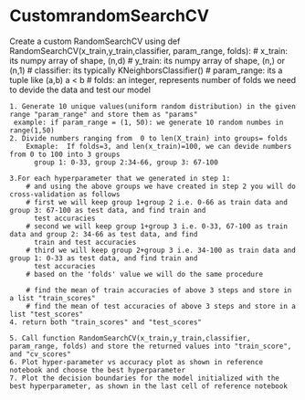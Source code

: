 # CustomrandomSearchCV
Create a custom RandomSearchCV using 
def RandomSearchCV(x_train,y_train,classifier, param_range, folds):
    # x_train: its numpy array of shape, (n,d)
    # y_train: its numpy array of shape, (n,) or (n,1)
    # classifier: its typically KNeighborsClassifier()
    # param_range: its a tuple like (a,b) a < b
    # folds: an integer, represents number of folds we need to devide the data and test our model
    
    1. Generate 10 unique values(uniform random distribution) in the given range "param_range" and store them as "params" 
     example: if param_range = (1, 50): we generate 10 random numbes in range(1,50)
    2. Divide numbers ranging from  0 to len(X_train) into groups= folds
        Exmaple:  If folds=3, and len(x_train)=100, we can devide numbers from 0 to 100 into 3 groups 
          group 1: 0-33, group 2:34-66, group 3: 67-100
          
    3.For each hyperparameter that we generated in step 1:
        # and using the above groups we have created in step 2 you will do cross-validation as follows
        # first we will keep group 1+group 2 i.e. 0-66 as train data and group 3: 67-100 as test data, and find train and
          test accuracies
        # second we will keep group 1+group 3 i.e. 0-33, 67-100 as train data and group 2: 34-66 as test data, and find
          train and test accuracies
        # third we will keep group 2+group 3 i.e. 34-100 as train data and group 1: 0-33 as test data, and find train and
          test accuracies
        # based on the 'folds' value we will do the same procedure
        
        # find the mean of train accuracies of above 3 steps and store in a list "train_scores"
        # find the mean of test accuracies of above 3 steps and store in a list "test_scores"
    4. return both "train_scores" and "test_scores"

    5. Call function RandomSearchCV(x_train,y_train,classifier, param_range, folds) and store the returned values into "train_score", and "cv_scores"
    6. Plot hyper-parameter vs accuracy plot as shown in reference notebook and choose the best hyperparameter
    7. Plot the decision boundaries for the model initialized with the best hyperparameter, as shown in the last cell of reference notebook
